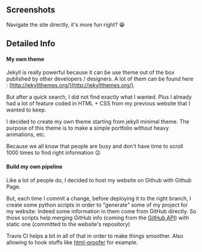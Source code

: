 <!---
Gregoire Boiron <gregoire.boiron@gmail.com>
Copyright (c) 2018-2019 Gregoire Boiron  All Rights Reserved.
--->

Screenshots
--------------------
Navigate the site directly, it's more fun right? :grin:

Detailed Info
--------------------

#### My own theme
Jekyll is really powerful because it can be use theme out of the box published by other developers / designers.
A lot of them can be found here : [http://jekyllthemes.org/](http://jekyllthemes.org/).

But after a quick search, I did not find exactly what I wanted. 
Plus I already had a lot of feature coded in HTML + CSS from my previous website that I wanted to keep.

I decided to create my own theme starting from jekyll minimal theme.
The purpose of this theme is to make a simple portfolio without heavy animations, etc. 

Because we all know that people are busy and don't have time to scroll 1000 times to find right information :wink:

#### Build my own pipeline
Like a lot of people do, I decided to host my website on Github with Github Page.

But, each time I commit a change, before deploying it to the right branch, I create some python scripts in order to "generate" some of my project for my website: 
Indeed some information in them come from GitHub directly. 
So those scripts help merging GitHub info (coming from the [GitHub API](https://developer.github.com/v3/)) with static one (committed to the website's repository)  

Travis CI helps a bit in all of that in order to make things smoother. 
Also allowing to hook stuffs like [html-proofer](https://github.com/gjtorikian/html-proofer) for example. 
